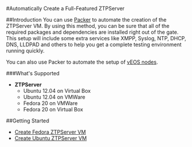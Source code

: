 #Automatically Create a Full-Featured ZTPServer

##Introduction
You can use [Packer](https://packer.io) to automate the creation of the ZTPServer VM.
By using this method, you can be sure that all of the required packages and dependencies are installed right out of the gate. This setup will include some extra services like XMPP, Syslog, NTP, DHCP, DNS, LLDPAD and others to help you get a complete testing environment running quickly.

You can also use Packer to automate the setup of [vEOS nodes](https://github.com/arista-eosplus/packer-veos).

###What's Supported
* **ZTPServer**
  * Ubuntu 12.04 on Virtual Box
  * Ubuntu 12.04 on VMWare
  * Fedora 20 on VMWare
  * Fedora 20 on Virtual Box


##Getting Started
 * [Create Fedora ZTPServer VM](https://github.com/arista-eosplus/packer-ztpserver/tree/master/Fedora)
 * [Create Ubuntu ZTPServer VM](https://github.com/arista-eosplus/packer-ztpserver/tree/master/Ubuntu)
